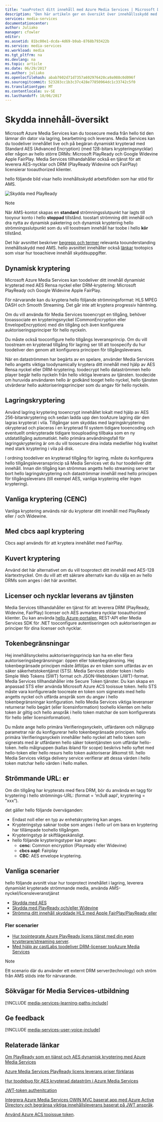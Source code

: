 ```yaml
---
title: "aaaProtect ditt innehåll med Azure Media Services | Microsoft Docs"
description: "Den här artikeln ger en översikt över innehållsskydd med Media Services."
services: media-services
documentationcenter: 
author: Juliako
manager: cfowler
editor: 
ms.assetid: 81bc00e1-dcda-4d69-b9ab-8768b793422b
ms.service: media-services
ms.workload: media
ms.tgt_pltfrm: na
ms.devlang: na
ms.topic: article
ms.date: 06/29/2017
ms.author: juliako
ms.openlocfilehash: abab7602d71d7357a692976420ca9a988c0d096f
ms.sourcegitcommit: 523283cc1b3c37c428e77850964dc1c33742c5f0
ms.translationtype: MT
ms.contentlocale: sv-SE
ms.lasthandoff: 10/06/2017
---
```

# <a name="protecting-content-overview"></a>Skydda innehåll-översikt
Microsoft Azure Media Services kan du toosecure media från hello tid den lämnar din dator via lagring, bearbetning och leverans. Media Services kan du toodeliver innehållet live och på begäran dynamiskt krypterad med Standard AES (Advanced Encryption) (med 128-bitars krypteringsnycklar) eller någon av hello större DRMs: Microsoft PlayReady och Google Widevine Apple FairPlay. Media Services tillhandahåller också en tjänst för att leverera AES-nycklar och DRM (PlayReady Widevine och FairPlay) licensierar tooauthorized klienter. 

hello följande bild visar hello innehållsskydd arbetsflöden som har stöd för AMS. 

![Skydda med PlayReady](./media/media-services-content-protection-overview/media-services-content-protection-with-multi-drm.png)

>[!NOTE]
>När AMS-kontot skapas en **standard** strömningsslutpunkt har lagts till tooyour konto i hello **stoppad** tillstånd. toostart strömning ditt innehåll och dra nytta av dynamisk paketering och dynamisk kryptering hello strömningsslutpunkt som du vill toostream innehåll har toobe i hello **kör** tillstånd. 

Det här avsnittet beskriver [begrepp och termer](media-services-content-protection-overview.md) relevanta toounderstanding innehållsskydd med AMS. hello avsnittet innehåller också [länkar](media-services-content-protection-overview.md#common-scenarios) tootopics som visar hur tooachieve innehåll skyddsuppgifter. 

## <a name="dynamic-encryption"></a>Dynamisk kryptering
Microsoft Azure Media Services kan toodeliver ditt innehåll dynamiskt krypterad med AES Rensa nyckel eller DRM-kryptering: Microsoft PlayReady och Google Widevine Apple FairPlay.

För närvarande kan du kryptera hello följande strömningsformat: HLS MPEG DASH och Smooth Streaming. Det går inte att kryptera progressiv hämtning.

Om du vill använda för Media Services tooencrypt en tillgång, behöver tooassociate en krypteringsnyckel (CommonEncryption eller EnvelopeEncryption) med din tillgång och även konfigurera auktoriseringsprinciper för hello nyckeln.

Du måste också tooconfigure hello tillgångs leveransprincip. Om du vill toostream en krypterad tillgång för lagring ser till att toospecify du hur toodeliver den genom att konfigurera principen för tillgångsleverans.

När en dataströmmen har begärts av en spelare, använder Media Services hello angetts viktiga toodynamically kryptera ditt innehåll med hjälp av AES Rensa nyckel eller DRM-kryptering. toodecrypt hello dataströmmen hello player begär hello nyckeln från hello viktiga leverans av tjänsten. toodecide om huruvida användaren hello är godkänd tooget hello nyckel, hello tjänsten utvärderar hello auktoriseringsprinciper som du angav för hello nyckeln.


## <a name="storage-encryption"></a>Lagringskryptering
Använd lagring kryptering tooencrypt innehållet lokalt med hjälp av AES 256-bitarskryptering och sedan ladda upp den tooAzure lagring där den lagras krypterat i vila. Tillgångar som skyddas med lagringskryptering okrypterad och placeras i en krypterad fil system tidigare tooencoding och eventuellt omkrypterade tidigare toouploading tillbaka som en ny utdatatillgång automatiskt. hello primära användningsfall för lagringskryptering är om du vill toosecure dina indata mediefiler hög kvalitet med stark kryptering i vila på disk.

I ordning toodeliver en krypterad tillgång för lagring, måste du konfigurera hello tillgångsleveransprincip så Media Services vet du hur toodeliver ditt innehåll. Innan din tillgång kan strömmas angetts hello streaming server tar bort hello lagringskryptering och dataströmmar innehåll med hello principen för tillgångsleverans (till exempel AES, vanliga kryptering eller Ingen kryptering).

## <a name="common-encryption-cenc"></a>Vanliga kryptering (CENC)
Vanliga kryptering används när du krypterar ditt innehåll med PlayReady eller / och Widewine.

## <a name="using-cbcs-aapl-encryption"></a>Med cbcs aapl kryptering
Cbcs aapl används för att kryptera innehållet med FairPlay.

## <a name="envelope-encryption"></a>Kuvert kryptering
Använd det här alternativet om du vill tooprotect ditt innehåll med AES-128 klartextnyckel. Om du vill att ett säkrare alternativ kan du välja en av hello DRMs som anges i det här avsnittet. 

## <a name="licenses-and-keys-delivery-service"></a>Licenser och nycklar leverans av tjänsten
Media Services tillhandahåller en tjänst för att leverera DRM (PlayReady, Widevine, FairPlay) licenser och AES avmarkera nycklar tooauthorized klienter. Du kan använda [hello Azure-portalen](media-services-portal-protect-content.md), REST-API eller Media Services SDK för .NET tooconfigure autentiseringen och auktoriseringen av principer för dina licenser och nycklar.

## <a name="token-restriction"></a>Tokenbegränsningar
Hej innehållsnyckelns auktoriseringsprincip kan ha en eller flera auktoriseringsbegränsningar: öppen eller tokenbegränsning. Hej tokenbegränsade principen måste åtföljas av en token som utfärdas av en säker säkerhetstokentjänst (STS). Media Services stöder token i hello Simple Web Tokens (SWT) format och JSON-Webbtoken (JWT)-format. Media Services tillhandahåller inte Secure Token tjänster. Du kan skapa en anpassad STS eller använda Microsoft Azure ACS tooissue token. hello STS måste vara konfigurerade toocreate en token som signerats med hello angetts nyckel och utfärda anspråk som du angav i hello tokenbegränsningar konfiguration. hello Media Services viktiga leveranser returnerar hello begärt (eller licensinformation) toohello klienten om hello token är giltig och hello anspråk i hello token matchar de som konfigurerats för hello (eller licensinformation).

Du måste ange hello primära Verifieringsnyckeln, utfärdaren och målgrupp parametrar när du konfigurerar hello tokenbegränsade principen. hello primära Verifieringsnyckeln innehåller hello nyckel att hello token som signerats med är utfärdaren hello säker tokentjänsten som utfärdar hello-token. hello målgruppen (kallas ibland för scope) beskrivs hello syftet med hello-token eller hello resurs hello token auktoriserar åtkomst till. hello Media Services viktiga delivery service verifierar att dessa värden i hello token matchar hello värden i hello mallen.

## <a name="streaming-urls"></a>Strömmande URL: er
Om din tillgång har krypterats med flera DRM, bör du använda en tagg för kryptering i hello strömnings-URL: (format = 'm3u8 aapl', kryptering = ”xxx”).

det gäller hello följande överväganden:

* Endast noll eller en typ av enhetskryptering kan anges.
* Krypteringstyp saknar toobe som anges i hello url om bara en kryptering har tillämpade toohello tillgången.
* Krypteringstyp är skiftlägeskänsligt.
* hello följande krypteringstyper kan anges:  
  * **cenc**: Common encryption (Playready eller Widevine)
  * **cbcs aapl**: Fairplay
  * **CBC**: AES envelope kryptering.

## <a name="common-scenarios"></a>Vanliga scenarier
hello följande avsnitt visar hur tooprotect innehållet i lagring, leverera dynamiskt krypterade strömmande media, använda AMS-nyckel/licensleveranstjänst

* [Skydda med AES](media-services-protect-with-aes128.md) 
* [Skydda med PlayReady och/eller Widevine](media-services-protect-with-drm.md)
* [Strömma ditt innehåll skyddade HLS med Apple FairPlay/PlayReady eller](media-services-protect-hls-with-fairplay.md)

### <a name="additional-scenarios"></a>Fler scenarier
* [Hur toointegrate Azure PlayReady licens tjänst med din egen krypterare/streaming server](http://mingfeiy.com/integrate-azure-playready-license-service-encryptorstreaming-server).
* [Med hjälp av castLabs toodeliver DRM-licenser tooAzure Media Services](media-services-castlabs-integration.md)

>[!NOTE]
>Ett scenario där du använder ett externt DRM server(technology) och ström från AMS stöds inte för närvarande.


## <a name="media-services-learning-paths"></a>Sökvägar för Media Services-utbildning
[!INCLUDE [media-services-learning-paths-include](../../includes/media-services-learning-paths-include.md)]

## <a name="provide-feedback"></a>Ge feedback
[!INCLUDE [media-services-user-voice-include](../../includes/media-services-user-voice-include.md)]

## <a name="related-links"></a>Relaterade länkar
[Om PlayReady som en tjänst och AES dynamisk kryptering med Azure Media Services](http://mingfeiy.com/playready)

[Azure Media Services PlayReady licens leverans priser förklaras](http://mingfeiy.com/playready-pricing-explained-in-azure-media-services)

[Hur toodebug för AES krypterad dataström i Azure Media Services](http://mingfeiy.com/debug-aes-encrypted-stream-azure-media-services)

[JWT-token authenitcation](http://www.gtrifonov.com/2015/01/03/jwt-token-authentication-in-azure-media-services-and-dynamic-encryption/)

[Integrera Azure Media Services OWIN MVC baserat app med Azure Active Directory och begränsa viktiga innehållsleverans baserat på JWT anspråk](http://www.gtrifonov.com/2015/01/24/mvc-owin-azure-media-services-ad-integration/).

[Använd Azure ACS tooissue token](http://mingfeiy.com/acs-with-key-services).

[content-protection]: ./media/media-services-content-protection-overview/media-services-content-protection.png
